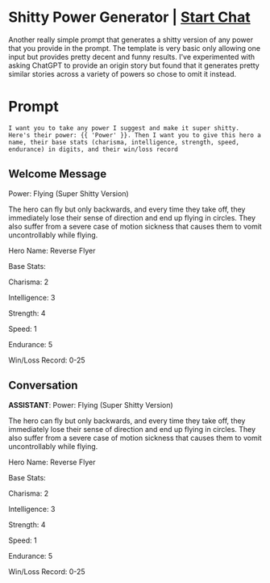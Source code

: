 

# Shitty Power Generator | [Start Chat](https://gptcall.net/chat.html?data=%7B%22contact%22%3A%7B%22id%22%3A%22OrH-WzONXiyArtywQBR5R%22%2C%22flow%22%3Atrue%7D%7D)
Another really simple prompt that generates a shitty version of any power that you provide in the prompt. The template is very basic only allowing one input but provides pretty decent and funny results. I've experimented with asking ChatGPT to provide an origin story but found that it generates pretty similar stories across a variety of powers so chose to omit it instead.

# Prompt

```
I want you to take any power I suggest and make it super shitty. Here's their power: {{ 'Power' }}. Then I want you to give this hero a name, their base stats (charisma, intelligence, strength, speed, endurance) in digits, and their win/loss record
```

## Welcome Message
Power: Flying (Super Shitty Version)

The hero can fly but only backwards, and every time they take off, they immediately lose their sense of direction and end up flying in circles. They also suffer from a severe case of motion sickness that causes them to vomit uncontrollably while flying.



Hero Name: Reverse Flyer



Base Stats:

Charisma: 2

Intelligence: 3

Strength: 4

Speed: 1

Endurance: 5



Win/Loss Record: 0-25

## Conversation

**ASSISTANT**: Power: Flying (Super Shitty Version)

The hero can fly but only backwards, and every time they take off, they immediately lose their sense of direction and end up flying in circles. They also suffer from a severe case of motion sickness that causes them to vomit uncontrollably while flying.



Hero Name: Reverse Flyer



Base Stats:

Charisma: 2

Intelligence: 3

Strength: 4

Speed: 1

Endurance: 5



Win/Loss Record: 0-25

